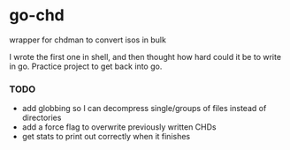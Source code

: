 # go-chd
wrapper for chdman to convert isos in bulk

I wrote the first one in shell, and then thought how hard could it be to write in go. Practice project to get back into go.

### TODO
 * add globbing so I can decompress single/groups of files instead of directories
 * add a force flag to overwrite previously written CHDs
 * get stats to print out correctly when it finishes

